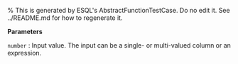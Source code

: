 % This is generated by ESQL's AbstractFunctionTestCase. Do no edit it. See ../README.md for how to regenerate it.

**Parameters**

`number`
:   Input value. The input can be a single- or multi-valued column or an expression.

